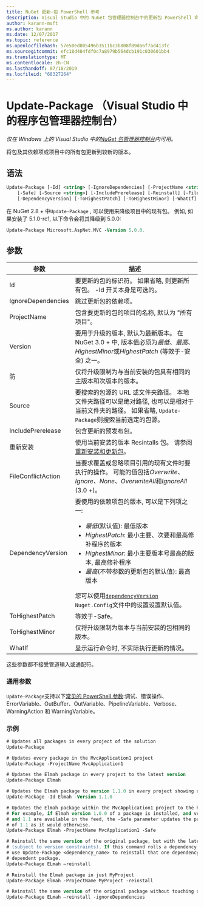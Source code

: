 ```yaml
---
title: NuGet 更新-包 PowerShell 参考
description: Visual Studio 中的 NuGet 包管理器控制台中的更新包 PowerShell 命令参考。
author: karann-msft
ms.author: karann
ms.date: 12/07/2017
ms.topic: reference
ms.openlocfilehash: 57e50ed805496b3511bc3b808f89da6f7ad413fc
ms.sourcegitcommit: efc18d484fdf0c7a8979b564dcb191c030601bb4
ms.translationtype: MT
ms.contentlocale: zh-CN
ms.lasthandoff: 07/18/2019
ms.locfileid: "68327264"
---
```

# <a name="update-package-package-manager-console-in-visual-studio"></a>Update-Package （Visual Studio 中的程序包管理器控制台）

*仅在 Windows 上的 Visual Studio 中的[NuGet 包管理器控制台](../../consume-packages/install-use-packages-powershell.md)内可用。*

将包及其依赖项或项目中的所有包更新到较新的版本。

## <a name="syntax"></a>语法

```ps
Update-Package [-Id] <string> [-IgnoreDependencies] [-ProjectName <string>] [-Version <string>]
    [-Safe] [-Source <string>] [-IncludePrerelease] [-Reinstall] [-FileConflictAction]
    [-DependencyVersion] [-ToHighestPatch] [-ToHighestMinor] [-WhatIf] [<CommonParameters>]
```

在 NuGet 2.8 + 中`Update-Package` , 可以使用来降级项目中的现有包。 例如, 如果安装了 5.1.0-rc1, 以下命令会将其降级到 5.0.0:

```ps
Update-Package Microsoft.AspNet.MVC -Version 5.0.0.
```

## <a name="parameters"></a>参数

|  参数 | 描述 |
| --- | --- |
| Id | 要更新的包的标识符。 如果省略, 则更新所有包。 -Id 开关本身是可选的。 |
| IgnoreDependencies | 跳过更新包的依赖项。 |
| ProjectName | 包含要更新的包的项目的名称, 默认为 "所有项目"。 |
| Version | 要用于升级的版本, 默认为最新版本。 在 NuGet 3.0 + 中, 版本值必须为*最低、最高、HighestMinor*或*HighestPatch* (等效于-安全) 之一。 |
| 防 | 仅将升级限制为与当前安装的包具有相同的主版本和次版本的版本。 |
| Source | 要搜索的包源的 URL 或文件夹路径。 本地文件夹路径可以是绝对路径, 也可以是相对于当前文件夹的路径。 如果省略, `Update-Package`则搜索当前选定的包源。 |
| IncludePrerelease | 包含更新的预发布包。 |
| 重新安装 | 使用当前安装的版本 Resintalls 包。 请参阅[重新安装和更新包](../../consume-packages/reinstalling-and-updating-packages.md)。 |
| FileConflictAction | 当要求覆盖或忽略项目引用的现有文件时要执行的操作。 可能的值包括*Overwrite、Ignore、None、OverwriteAll*和*IgnoreAll* (3.0 +)。 |
| DependencyVersion | 要使用的依赖项包的版本, 可以是下列项之一:<br/><ul><li>*最低*(默认值): 最低版本</li><li>*HighestPatch*: 最小主要、次要和最高修补程序的版本</li><li>*HighestMinor*: 最小主要版本号最高的版本, 最高修补程序</li><li>*最高*(不带参数的更新包的默认值): 最高版本</li></ul>您可以使用[`dependencyVersion`](../nuget-config-file.md#config-section) `Nuget.Config`文件中的设置设置默认值。 |
| ToHighestPatch | 等效于-Safe。 |
| ToHighestMinor | 仅将升级限制为版本与当前安装的包相同的版本。 |
| WhatIf | 显示运行命令时, 不实际执行更新的情况。 |

这些参数都不接受管道输入或通配符。

### <a name="common-parameters"></a>通用参数

`Update-Package`支持以下[常见的 PowerShell 参数](http://go.microsoft.com/fwlink/?LinkID=113216):调试、错误操作、ErrorVariable、OutBuffer、OutVariable、PipelineVariable、Verbose、WarningAction 和 WarningVariable。

### <a name="examples"></a>示例

```ps
# Updates all packages in every project of the solution
Update-Package

# Updates every package in the MvcApplication1 project
Update-Package -ProjectName MvcApplication1

# Updates the Elmah package in every project to the latest version
Update-Package Elmah

# Updates the Elmah package to version 1.1.0 in every project showing optional -Id usage
Update-Package -Id Elmah -Version 1.1.0

# Updates the Elmah package within the MvcApplication1 project to the highest "safe" version.
# For example, if Elmah version 1.0.0 of a package is installed, and versions 1.0.1, 1.0.2,
# and 1.1 are available in the feed, the -Safe parameter updates the package to 1.0.2 instead
# of 1.1 as it would otherwise.
Update-Package Elmah -ProjectName MvcApplication1 -Safe

# Reinstall the same version of the original package, but with the latest version of dependencies
# (subject to version constraints). If this command rolls a dependency back to an earlier version,
# use Update-Package <dependency_name> to reinstall that one dependency without affecting the
# dependent package.
Update-Package ELmah –reinstall 

# Reinstall the Elmah package in just MyProject
Update-Package Elmah -ProjectName MyProject -reinstall

# Reinstall the same version of the original package without touching dependencies.
Update-Package ELmah –reinstall -ignoreDependencies
```
